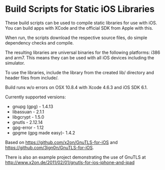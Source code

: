 Build Scripts for Static iOS Libraries
======================================

These build scripts can be used to compile static libraries for use with iOS. You can build apps with XCode and the official SDK from Apple with this.

When run, the scripts download the respective source files, do simple dependency checks and compile.

The resulting libraries are universal binaries for the following platforms: i386 and arm7. This means they can be used with all iOS devices including the simulator.

To use the libraries, include the library from the created lib/ directory and header files from include/.

Build runs w/o errors on OSX 10.8.4 with Xcode 4.6.3 and iOS SDK 6.1.

Currently supported versions:

 * gnupg (gpg) - 1.4.13
 * libassuan - 2.1.1
 * libgcrypt - 1.5.0
 * gnutls - 2.12.14
 * gpg-error - 1.12
 * gpgme (gpg made easy)- 1.4.2

Based on https://github.com/x2on/GnuTLS-for-iOS and https://github.com/3ign0n/GnuTLS-for-iOS.

There is also an example project demonstrating the use of GnuTLS at http://www.x2on.de/2011/02/01/gnutls-for-ios-iphone-and-ipad
